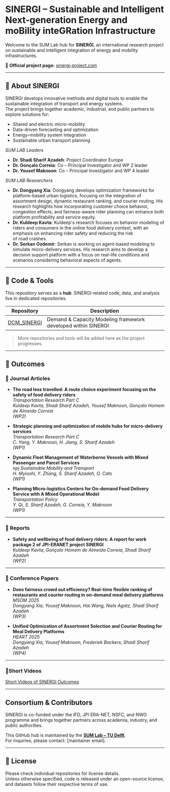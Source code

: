 # SINERGI – Sustainable and Intelligent Next-generation Energy and moBility inteGRation Infrastructure

Welcome to the SUM Lab hub for **SINERGI**, an international research project on sustainable and intelligent integration of energy and mobility infrastructures.

🔗 **Official project page:** [sinergi-project.com](https://sinergi-project.com/)

---

## 🎯 About SINERGI
SINERGI develops innovative methods and digital tools to enable the sustainable integration of transport and energy systems.  
The project brings together academic, industrial, and public partners to explore solutions for:
- Shared and electric micro-mobility
- Data-driven forecasting and optimization
- Energy–mobility system integration
- Sustainable urban transport planning

*SUM LAB Leaders*

- **Dr. Shadi Sharif Azadeh**: Project Coordinator Europe
- **Dr. Gonçalo Correia**: Co – Principal Investigator and WP 2 leader
- **Dr. Yousef Maknoon**: Co – Principal Investigator and WP 4 leader

*SUM LAB Researchers*
- **Dr. Dongyang Xia**: Dongyang develops optimization frameworks for platform-based urban logistics, focusing on the integration of assortment design, dynamic restaurant ranking, and courier routing. His research highlights how incorporating customer choice behavior, congestion effects, and fairness-aware rider planning can enhance both platform profitability and service equity.
- **Dr. Kuldeep Kavta**: Kuldeep's research focuses on behavior modeling of riders and consumers in the online food delivery context, with an emphasis on enhancing rider safety and reducing the risk of road crashes.
- **Dr. Serkan Ozdemir**: Serkan is working on agent-based modeling to simulate micro-delivery services. His research aims to develop a decision support platform with a focus on real-life conditions and scenarios considering behavioral aspects of agents.
---

## 📂 Code & Tools

This repository serves as a **hub**. SINERGI-related code, data, and analysis live in dedicated repositories.  

| Repository | Description |
|------------|-------------|
| [DCM_SINERGI](https://github.com/SUM-Lab-CiTG-TUDelft/DCM_SINERGI) | Demand & Capacity Modeling framework developed within SINERGI |

> More repositories and tools will be added here as the project progresses.

---

## 📑 Outcomes

### 📘 Journal Articles
- **The road less travelled: A route choice experiment focusing on the safety of food delivery riders**  
  *Transportation Research Part C*  
  *Kuldeep Kavta, Shadi Sharif Azadeh, Yousef Maknoon, Gonçalo Homem de Almeida Correia*  
  *(WP2)*  

- **Strategic planning and optimization of mobile hubs for micro-delivery services**  
  *Transportation Research Part C*  
  *C. Yang, Y. Maknoon, H. Jiang, S. Sharif Azadeh*  
  *(WP1)*  

- **Dynamic Fleet Management of Waterborne Vessels with Mixed Passenger and Parcel Services**  
  *npj Sustainable Mobility and Transport*  
  *H. Myioshi, Y. Zhang, S. Sharif Azadeh, O. Cats*  
  *(WP1)*  

- **Planning Micro-logistics Centers for On-demand Food Delivery Service with A Mixed Operational Model**  
  *Transportation Policy*  
  *Y. Qi, S. Sharif Azadeh, G. Correia, Y. Maknoon*  
  *(WP1)*  

---

### 📄 Reports
- **Safety and wellbeing of food delivery riders: A report for work package 2 of JPI-ERANET project SINERGI**  
  *Kuldeep Kavta, Gonçalo Homem de Almeida Correia, Shadi Sharif Azadeh*  
  *(WP2)*  

---

### 🎤 Conference Papers
- **Does fairness crowd out efficiency? Real-time flexible ranking of restaurants and courier routing in on-demand meal delivery platforms**  
  *MSOM 2025*  
  *Dongyang Xia, Yousef Maknoon, Hai Wang, Niels Agatz, Shadi Sharif Azadeh*  
  *(WP3)*  

- **Unified Optimization of Assortment Selection and Courier Routing for Meal Delivery Platforms**  
  *HEART 2025*  
  *Dongyang Xia, Yousef Maknoon, Frederiek Backers, Shadi Sharif Azadeh*  
  *(WP4)*  

---

### 👥Short Videos
[Short Videos of SINERGI Outcomes](https://sinergi-project.com/project-outcomes/)
  
---
##  Consortium & Contributors

SINERGI is co-funded under the IFD, JPI ERA-NET, NSFC, and NWO programme and brings together partners across academia, industry, and public authorities.

This GitHub hub is maintained by the **[SUM Lab – TU Delft](https://github.com/SUM-Lab-CiTG-TUDelft)**.  
For inquiries, please contact: [maintainer email].

---

## 📜 License

Please check individual repositories for license details.  
Unless otherwise specified, code is released under an open-source license, and datasets follow their respective terms of use.
